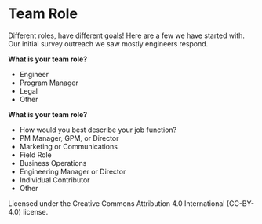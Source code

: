 # Team Role
Different roles, have different goals!  Here are a few we have started with.  Our initial survey outreach we saw mostly engineers respond.

**What is your team role?**
- Engineer
- Program Manager
- Legal
- Other

**What is your team role?**
- How would you best describe your job function?
- PM Manager, GPM, or Director
- Marketing or Communications
- Field Role
- Business Operations
- Engineering Manager or Director
- Individual Contributor
- Other

Licensed under the Creative Commons Attribution 4.0 International (CC-BY-4.0) license.